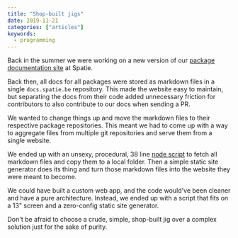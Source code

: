 ```yaml
---
title: "Shop-built jigs"
date: 2019-11-21
categories: ["articles"]
keywords:
  - programming
---
```


Back in the summer we were working on a new version of our [package documentation site](https://docs.spatie.be/) at Spatie.

Back then, all docs for all packages were stored as markdown files in a single `docs.spatie.be` repository. This made the website easy to maintain, but separating the docs from their code added unnecessary friction for contributors to also contribute to our docs when sending a PR.

We wanted to change things up and move the markdown files to their respective package repositories. This meant we had to come up with a way to aggregate files from multiple git repositories and serve them from a single website.

We ended up with an unsexy, procedural, 38 line [node script](https://github.com/spatie/docs.spatie.be/blob/3f533aead2e31ea0f8eb12f4c0a62e43bab1243f/fetch-content.js) to fetch all markdown files and copy them to a local folder. Then a simple static site generator does its thing and turn those markdown files into the website they were meant to become.

We could have built a custom web app, and the code would've been cleaner and have a pure architecture. Instead, we ended up with a script that fits on a 13" screen and a zero-config static site generator.

Don't be afraid to choose a crude, simple, shop-built jig over a complex solution just for the sake of purity.
